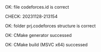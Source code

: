 OK: file codeforces.id is correct
CHECK: 20231128-213154
OK: folder prj.codeforces structure is correct
OK: CMake generator successed
OK: CMake build (MSVC x64) successed
